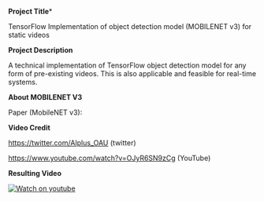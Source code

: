 **Project Title***

TensorFlow Implementation of object detection model (MOBILENET v3) for static videos

**Project Description**

A technical implementation of TensorFlow object detection model for any form of pre-existing videos. This is also applicable and feasible for real-time systems. 

**About MOBILENET V3**


Paper (MobileNET v3): 


**Video Credit**

https://twitter.com/AIplus_OAU (twitter)

https://www.youtube.com/watch?v=OJyR6SN9zCg (YouTube)

**Resulting Video**

[![Watch on youtube](https://img.youtube.com/vi/watch?v=rQn_a_681x0/hqdefault.jpg)](https://www.youtube.com/watch?v=rQn_a_681x0)




